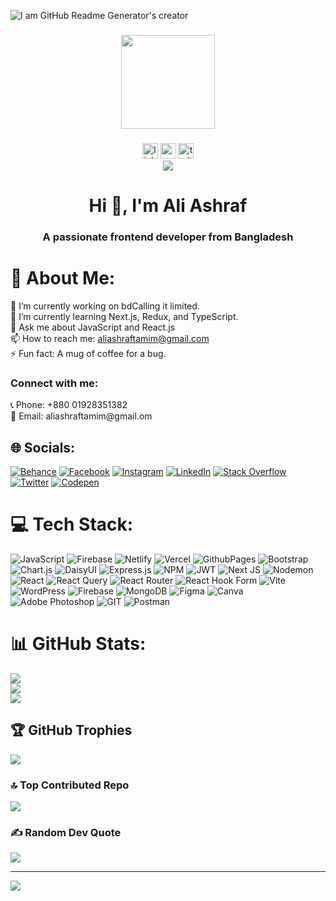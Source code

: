 ![I am GitHub Readme Generator's creator](https://lh3.googleusercontent.com/u/0/drive-viewer/AK7aPaBpZ1x-P1_5AC3D1njnEYgXq1yL1TKiceYNgL84l1NE1w_Cy-I6lOTgfM-UPRvFr1b3hJ0vUf0YQozuf8rSrSk5xltn=w1366-h607)


###
<div align="center">
  <img height="150" src="https://camo.githubusercontent.com/62da68eb62b1e5f175f7d1f0191dd89a653d7908feb22d37d4a0ab07365d6791/68747470733a2f2f6d656469612e67697068792e636f6d2f6d656469612f4d3967624264396e6244724f5475314d71782f67697068792e676966"  />
</div>

###

<div align="center">
  <img src="https://img.shields.io/static/v1?message=LinkedIn&logo=linkedin&label=&color=0077B5&logoColor=white&labelColor=&style=for-the-badge" height="25" alt="linkedin logo"  />
  <img src="https://img.shields.io/static/v1?message=Youtube&logo=youtube&label=&color=FF0000&logoColor=white&labelColor=&style=for-the-badge" height="25" alt="youtube logo"  />
  <img src="https://img.shields.io/static/v1?message=Twitter&logo=twitter&label=&color=1DA1F2&logoColor=white&labelColor=&style=for-the-badge" height="25" alt="twitter logo"  />
</div>

<div align="center">
  <img src="https://visitor-badge.laobi.icu/badge?page_id=maurodesouza.maurodesouza&"  />
</div>
<h1 align="center">Hi 👋, I'm Ali Ashraf</h1>
<h3 align="center">A passionate frontend developer from Bangladesh</h3>


<p align="left">
</p>

# 💫 About Me:
🔭 I’m currently working on bdCalling it limited.<br>🌱 I’m currently learning Next.js, Redux, and TypeScript.<br>💬 Ask me about JavaScript and React.js<br>📫 How to reach me: aliashraftamim@gmail.com<br>⚡ Fun fact: A mug of coffee for a bug.

<h3 align="left">Connect with me:</h3>
📞 Phone: +880 01928351382
<br> 📧 Email: aliashraftamim@gmail.om

## 🌐 Socials:
[![Behance](https://img.shields.io/badge/Behance-1769ff?logo=behance&logoColor=white)](https://behance.net/aliashraf35) [![Facebook](https://img.shields.io/badge/Facebook-%231877F2.svg?logo=Facebook&logoColor=white)](https://facebook.com/aliashraf1233/) [![Instagram](https://img.shields.io/badge/Instagram-%23E4405F.svg?logo=Instagram&logoColor=white)](https://instagram.com/web_ashraf) [![LinkedIn](https://img.shields.io/badge/LinkedIn-%230077B5.svg?logo=linkedin&logoColor=white)](https://linkedin.com/in/ali-ashraf-977b09204/) [![Stack Overflow](https://img.shields.io/badge/-Stackoverflow-FE7A16?logo=stack-overflow&logoColor=white)](https://stackoverflow.com/users/17280278/webashraf) [![Twitter](https://img.shields.io/badge/Twitter-%231DA1F2.svg?logo=Twitter&logoColor=white)](https://twitter.com/web_ashraf) [![Codepen](https://img.shields.io/badge/Codepen-000000?style=for-the-badge&logo=codepen&logoColor=white)](https://codepen.io/web_ashraf) 

# 💻 Tech Stack:
![JavaScript](https://img.shields.io/badge/javascript-%23323330.svg?style=for-the-badge&logo=javascript&logoColor=%23F7DF1E) ![Firebase](https://img.shields.io/badge/firebase-%23039BE5.svg?style=for-the-badge&logo=firebase) ![Netlify](https://img.shields.io/badge/netlify-%23000000.svg?style=for-the-badge&logo=netlify&logoColor=#00C7B7) ![Vercel](https://img.shields.io/badge/vercel-%23000000.svg?style=for-the-badge&logo=vercel&logoColor=white) ![GithubPages](https://img.shields.io/badge/github%20pages-121013?style=for-the-badge&logo=github&logoColor=white) ![Bootstrap](https://img.shields.io/badge/bootstrap-%238511FA.svg?style=for-the-badge&logo=bootstrap&logoColor=white) ![Chart.js](https://img.shields.io/badge/chart.js-F5788D.svg?style=for-the-badge&logo=chart.js&logoColor=white) ![DaisyUI](https://img.shields.io/badge/daisyui-5A0EF8?style=for-the-badge&logo=daisyui&logoColor=white) ![Express.js](https://img.shields.io/badge/express.js-%23404d59.svg?style=for-the-badge&logo=express&logoColor=%2361DAFB) ![NPM](https://img.shields.io/badge/NPM-%23CB3837.svg?style=for-the-badge&logo=npm&logoColor=white) ![JWT](https://img.shields.io/badge/JWT-black?style=for-the-badge&logo=JSON%20web%20tokens) ![Next JS](https://img.shields.io/badge/Next-black?style=for-the-badge&logo=next.js&logoColor=white) ![Nodemon](https://img.shields.io/badge/NODEMON-%23323330.svg?style=for-the-badge&logo=nodemon&logoColor=%BBDEAD) ![React](https://img.shields.io/badge/react-%2320232a.svg?style=for-the-badge&logo=react&logoColor=%2361DAFB) ![React Query](https://img.shields.io/badge/-React%20Query-FF4154?style=for-the-badge&logo=react%20query&logoColor=white) ![React Router](https://img.shields.io/badge/React_Router-CA4245?style=for-the-badge&logo=react-router&logoColor=white) ![React Hook Form](https://img.shields.io/badge/React%20Hook%20Form-%23EC5990.svg?style=for-the-badge&logo=reacthookform&logoColor=white) ![Vite](https://img.shields.io/badge/vite-%23646CFF.svg?style=for-the-badge&logo=vite&logoColor=white) ![WordPress](https://img.shields.io/badge/WordPress-%23117AC9.svg?style=for-the-badge&logo=WordPress&logoColor=white) ![Firebase](https://img.shields.io/badge/Firebase-039BE5?style=for-the-badge&logo=Firebase&logoColor=white) ![MongoDB](https://img.shields.io/badge/MongoDB-%234ea94b.svg?style=for-the-badge&logo=mongodb&logoColor=white) ![Figma](https://img.shields.io/badge/figma-%23F24E1E.svg?style=for-the-badge&logo=figma&logoColor=white) ![Canva](https://img.shields.io/badge/Canva-%2300C4CC.svg?style=for-the-badge&logo=Canva&logoColor=white) ![Adobe Photoshop](https://img.shields.io/badge/adobe%20photoshop-%2331A8FF.svg?style=for-the-badge&logo=adobe%20photoshop&logoColor=white) ![GIT](https://img.shields.io/badge/Git-fc6d26?style=for-the-badge&logo=git&logoColor=white) ![Postman](https://img.shields.io/badge/Postman-FF6C37?style=for-the-badge&logo=postman&logoColor=white)
# 📊 GitHub Stats:
![](https://github-readme-stats.vercel.app/api?username=webashraf&theme=merko&hide_border=false&include_all_commits=false&count_private=false)<br/>
![](https://github-readme-streak-stats.herokuapp.com/?user=webashraf&theme=merko&hide_border=false)<br/>
![](https://github-readme-stats.vercel.app/api/top-langs/?username=webashraf&theme=merko&hide_border=false&include_all_commits=false&count_private=false&layout=compact)

## 🏆 GitHub Trophies
![](https://github-profile-trophy.vercel.app/?username=webashraf&theme=onestar&no-frame=false&no-bg=false&margin-w=4)

### 🔝 Top Contributed Repo
![](https://github-contributor-stats.vercel.app/api?username=webashraf&limit=5&theme=gruvbox&combine_all_yearly_contributions=true)

### ✍️ Random Dev Quote
![](https://quotes-github-readme.vercel.app/api?type=horizontal&theme=merko)

---
[![](https://visitcount.itsvg.in/api?id=webashraf&icon=0&color=0)](https://visitcount.itsvg.in)

<!-- Proudly created with GPRM ( https://gprm.itsvg.in ) -->


###
